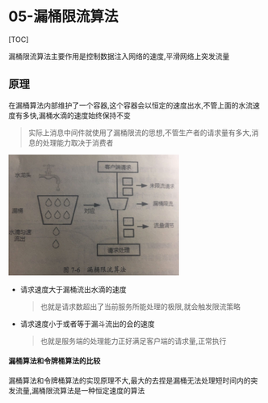 # 05-漏桶限流算法

[TOC]

漏桶限流算法主要作用是控制数据注入网络的速度,平滑网络上突发流量

## 原理

在漏桶算法内部维护了一个容器,这个容器会以恒定的速度出水,不管上面的水流速度有多快,漏桶水滴的速度始终保持不变

> 实际上消息中间件就使用了漏桶限流的思想,不管生产者的请求量有多大,消息的处理能力取决于消费者

<img src="../../assets/image-20200621163408115.png" alt="image-20200621163408115" style="zoom: 33%;" />

- 请求速度大于漏桶流出水滴的速度

  > 也就是请求数超出了当前服务所能处理的极限,就会触发限流策略

- 请求速度小于或者等于漏斗流出的会的速度

  > 也就是服务端的处理能力正好满足客户端的请求量,正常执行

#### 漏桶算法和令牌桶算法的比较

漏桶算法和令牌桶算法的实现原理不大,最大的去捏是漏桶无法处理短时间内的突发流量,漏桶限流算法是一种恒定速度的算法

